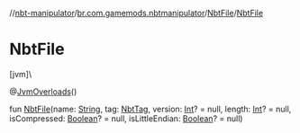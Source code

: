 //[nbt-manipulator](../../../index.md)/[br.com.gamemods.nbtmanipulator](../index.md)/[NbtFile](index.md)/[NbtFile](-nbt-file.md)

# NbtFile

[jvm]\

@[JvmOverloads](https://kotlinlang.org/api/latest/jvm/stdlib/kotlin.jvm/-jvm-overloads/index.html)()

fun [NbtFile](-nbt-file.md)(name: [String](https://kotlinlang.org/api/latest/jvm/stdlib/kotlin/-string/index.html), tag: [NbtTag](../-nbt-tag/index.md), version: [Int](https://kotlinlang.org/api/latest/jvm/stdlib/kotlin/-int/index.html)? = null, length: [Int](https://kotlinlang.org/api/latest/jvm/stdlib/kotlin/-int/index.html)? = null, isCompressed: [Boolean](https://kotlinlang.org/api/latest/jvm/stdlib/kotlin/-boolean/index.html)? = null, isLittleEndian: [Boolean](https://kotlinlang.org/api/latest/jvm/stdlib/kotlin/-boolean/index.html)? = null)
